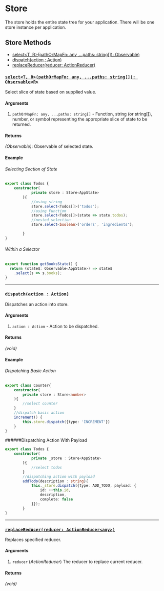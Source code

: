 # Store

The store holds the entire state tree for your application. There will be one store instance per application.  

## Store Methods

- [select<T, R>(pathOrMapFn: any, ...paths: string[]): Observable<R>)](#select)
- [dispatch(action : Action)](#dispatch)
- [replaceReducer(reducer: ActionReducer<any>)](#replacereducer)


### <a id='select'></a>[`select<T, R>(pathOrMapFn: any, ...paths: string[]): Observable<R>`](#select)

Select slice of state based on supplied value. 

#### Arguments

1. `pathOrMapFn: any, ...paths: string[]` - Function, string (or string[]), number, or symbol representing the appropriate slice of state to be returned.

#### Returns

*(Observable<R>)*: Observable of selected state.

#### Example

###### Selecting Section of State
```ts
export class Todos {
    constructor(
            private store : Store<AppState>
        ){
            //using string
            store.select<Todos[]>('todos');
            //using Function
            store.select<Todos[]>(state => state.todos);
            //nested selection
            store.select<boolean>('orders', 'ingredients');
            
        }
}
```

###### Within a Selector
```ts
export function getBooksState() {
  return (state$: Observable<AppState>) => state$
    .select(s => s.books);
}
```

<hr>

### <a id='dispatch'></a>[`dispatch(action : Action)`](#dispatch)

Dispatches an action into store.

#### Arguments

1. `action : Action` - Action to be dispatched.

#### Returns

*(void)*

#### Example

###### Dispatching Basic Action
```ts
export class Counter{
    constructor(
        private store : Store<number>
    ){
        //select counter
    }
    //dispatch basic action
    increment() {
        this.store.dispatch({type: 'INCREMENT'})
    }  
}
```

######Dispatching Action With Payload
```ts
export class Todos {
    constructor(
            private _store : Store<AppState>
        ){
            //select todos
        }
        //dispatching action with payload
        addTodo(description : string){
            this._store.dispatch({type: ADD_TODO, payload: {
                id: ++this.id,
                description,
                complete: false
            }});
        }
}
```

<hr>

### <a id='replaceReducer'></a>[`replaceReducer(reducer: ActionReducer<any>)`](#replacereducer)

Replaces specified reducer. 

#### Arguments

1. `reducer` (*ActionReducer<V>*) The reducer to replace current reducer.

#### Returns

*(void)*
